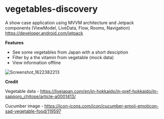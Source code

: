 # vegetables-discovery
A show case application using MVVM architecture and Jetpack components (ViewModel, LiveData, Flow, Rooms, Navigation) https://developer.android.com/jetpack

<b>Features</b>
- See some vegetables from Japan with a short desciption
- Filter by a the vitamin from vegetable (mock data)  
- View information offline

![Screenshot_1622382213](https://user-images.githubusercontent.com/24450352/120106928-275cb700-c189-11eb-9c9e-a29194fb81b7.png)

<b>Credit</b>

Vegetable data - https://livejapan.com/en/in-hokkaido/in-pref-hokkaido/in-sapporo_chitose/article-a0001413/

Cucumber image - https://icon-icons.com/icon/cucumber-emoji-emoticon-sad-vegetable-food/119597
